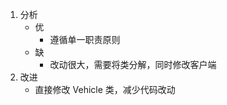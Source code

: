 1. 分析
    - 优
        - 遵循单一职责原则
    - 缺
        - 改动很大，需要将类分解，同时修改客户端
2. 改进
    - 直接修改 Vehicle 类，减少代码改动